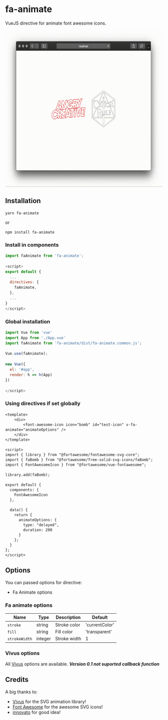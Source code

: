# fa-animate

VueJS directive for animate font awesome icons.

<p align="center">
  <img width="725" height="500" src="https://raw.githubusercontent.com/Aspedm/fa-animate/master/fa-animate.gif">
</p>

## Installation
```
yarn fa-animate
```

or

```
npm install fa-animate
```

### Install in components
```javascript
import faAnimate from 'fa-animate';

<script>
export default {
  ...
  directives: {
    faAnimate,
  },
  ...
}
</script>
```

### Global installation
```javascript
import Vue from 'vue'
import App from './App.vue'
import faAnimate from 'fa-animate/dist/fa-animate.common.js';

Vue.use(faAnimate);

new Vue({
  el: '#app',
  render: h => h(App)
})

</script>
```

### Using directives if set globally

```vue
<template>
    <div>
        <font-awesome-icon icon="bomb" id="test-icon" v-fa-animate="animateOptions" />
    </div>
</template>

<script>
import { library } from "@fortawesome/fontawesome-svg-core";
import { faBomb } from "@fortawesome/free-solid-svg-icons/faBomb";
import { FontAwesomeIcon } from "@fortawesome/vue-fontawesome";

library.add(faBomb);

export default {
  components: {
    FontAwesomeIcon
  },

  data() {
    return {
      animateOptions: {
        type: "delayed",
        duration: 200
      }
    };
  }
};
</script>
```

## Options
You can passed options for directive:
* Fa Animate options

### Fa animate options
| Name          | Type     | Description | Default |
|---------------|----------|-------------|---------|
|`stroke`       | string   | Stroke color| 'currentColor'|
|`fill`         | string   | Fill color  | 'transparent' |
|`strokeWidth`  | integer  | Stroke width| 1             |

### Vivus options
All [Vivus](https://github.com/maxwellito/vivus) options are available.
***Version 0.1 not suported callback function***

## Credits
A big thanks to:
- [Vivus](https://github.com/maxwellito/vivus) for the SVG animation library!
- [Font Awesome](https://github.com/FortAwesome/Font-Awesome) for the awesome SVG icons!
- [innovato](https://github.com/innovato/fontanimate) for good idea!